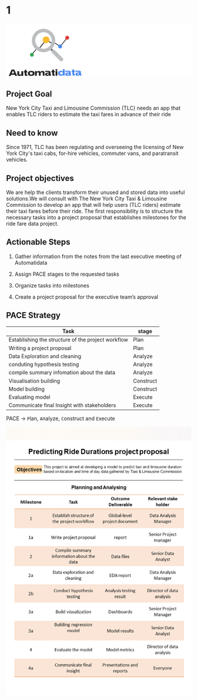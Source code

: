 # 1

![automatidata](automatiai.png)

## Project Goal

New York City Taxi and Limousine Commission (TLC) needs an app that enables TLC riders to estimate the taxi fares in advance of their ride

## Need to know

Since 1971, TLC has been regulating and overseeing the licensing of New York City's taxi cabs, for-hire vehicles, commuter vans, and paratransit vehicles.

## Project objectives

We are help the clients transform their unused and stored data into useful solutions.We will consult with The New York City Taxi & Limousine Commission to develop an app that will help users (TLC riders) estimate their taxi fares before their ride. The first responsibility is to structure the necessary tasks into a project proposal that establishes milestones for the ride fare data project.

## Actionable Steps

1. Gather information from the notes from the last executive meeting of Automatidata

2. Assign PACE stages to the requested tasks

3. Organize tasks into milestones

4. Create a project proposal for the executive team’s approval

## PACE Strategy

| Task | stage |
|------|-------|
|Establishing the structure of the project workflow | Plan|
|Writing a project proposal | Plan|
|Data Exploration and cleaning | Analyze |
|conduting hypothesis testing | Analyze|
|compile summary infomation about the data | Analyze|
|Visualisation building | Construct|
|Model building| Construct|
|Evaluating model | Execute|
|Communicate final Insight with stakeholders| Execute|

PACE -> `P`lan, `A`nalyze, `C`onstruct and `E`xecute

![image](proposal.png)
